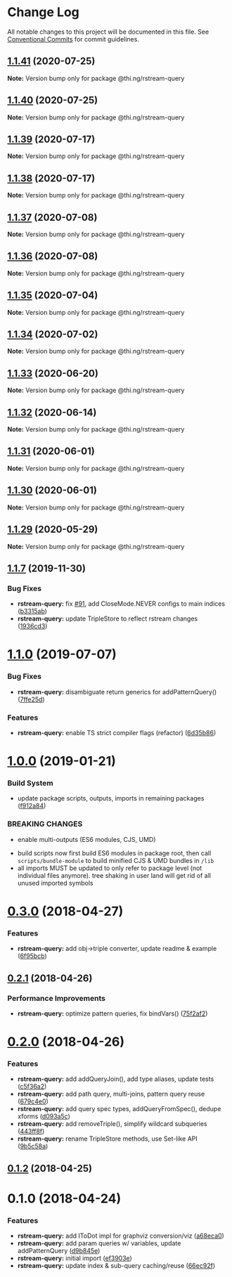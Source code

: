 # Change Log

All notable changes to this project will be documented in this file.
See [Conventional Commits](https://conventionalcommits.org) for commit guidelines.

## [1.1.41](https://github.com/thi-ng/umbrella/compare/@thi.ng/rstream-query@1.1.40...@thi.ng/rstream-query@1.1.41) (2020-07-25)

**Note:** Version bump only for package @thi.ng/rstream-query





## [1.1.40](https://github.com/thi-ng/umbrella/compare/@thi.ng/rstream-query@1.1.39...@thi.ng/rstream-query@1.1.40) (2020-07-25)

**Note:** Version bump only for package @thi.ng/rstream-query





## [1.1.39](https://github.com/thi-ng/umbrella/compare/@thi.ng/rstream-query@1.1.38...@thi.ng/rstream-query@1.1.39) (2020-07-17)

**Note:** Version bump only for package @thi.ng/rstream-query





## [1.1.38](https://github.com/thi-ng/umbrella/compare/@thi.ng/rstream-query@1.1.37...@thi.ng/rstream-query@1.1.38) (2020-07-17)

**Note:** Version bump only for package @thi.ng/rstream-query





## [1.1.37](https://github.com/thi-ng/umbrella/compare/@thi.ng/rstream-query@1.1.36...@thi.ng/rstream-query@1.1.37) (2020-07-08)

**Note:** Version bump only for package @thi.ng/rstream-query





## [1.1.36](https://github.com/thi-ng/umbrella/compare/@thi.ng/rstream-query@1.1.35...@thi.ng/rstream-query@1.1.36) (2020-07-08)

**Note:** Version bump only for package @thi.ng/rstream-query





## [1.1.35](https://github.com/thi-ng/umbrella/compare/@thi.ng/rstream-query@1.1.34...@thi.ng/rstream-query@1.1.35) (2020-07-04)

**Note:** Version bump only for package @thi.ng/rstream-query





## [1.1.34](https://github.com/thi-ng/umbrella/compare/@thi.ng/rstream-query@1.1.33...@thi.ng/rstream-query@1.1.34) (2020-07-02)

**Note:** Version bump only for package @thi.ng/rstream-query





## [1.1.33](https://github.com/thi-ng/umbrella/compare/@thi.ng/rstream-query@1.1.32...@thi.ng/rstream-query@1.1.33) (2020-06-20)

**Note:** Version bump only for package @thi.ng/rstream-query





## [1.1.32](https://github.com/thi-ng/umbrella/compare/@thi.ng/rstream-query@1.1.31...@thi.ng/rstream-query@1.1.32) (2020-06-14)

**Note:** Version bump only for package @thi.ng/rstream-query





## [1.1.31](https://github.com/thi-ng/umbrella/compare/@thi.ng/rstream-query@1.1.30...@thi.ng/rstream-query@1.1.31) (2020-06-01)

**Note:** Version bump only for package @thi.ng/rstream-query





## [1.1.30](https://github.com/thi-ng/umbrella/compare/@thi.ng/rstream-query@1.1.29...@thi.ng/rstream-query@1.1.30) (2020-06-01)

**Note:** Version bump only for package @thi.ng/rstream-query





## [1.1.29](https://github.com/thi-ng/umbrella/compare/@thi.ng/rstream-query@1.1.28...@thi.ng/rstream-query@1.1.29) (2020-05-29)

**Note:** Version bump only for package @thi.ng/rstream-query





## [1.1.7](https://github.com/thi-ng/umbrella/compare/@thi.ng/rstream-query@1.1.6...@thi.ng/rstream-query@1.1.7) (2019-11-30)

### Bug Fixes

* **rstream-query:** fix [#91](https://github.com/thi-ng/umbrella/issues/91), add CloseMode.NEVER configs to main indices ([b3315ab](https://github.com/thi-ng/umbrella/commit/b3315ab39c53b6d6cad065062c4114a6159b9a8e))
* **rstream-query:** update TripleStore to reflect rstream changes ([1936cd3](https://github.com/thi-ng/umbrella/commit/1936cd3b24dee7a97bfa8f5863dc933ca3267ad9))

# [1.1.0](https://github.com/thi-ng/umbrella/compare/@thi.ng/rstream-query@1.0.26...@thi.ng/rstream-query@1.1.0) (2019-07-07)

### Bug Fixes

* **rstream-query:** disambiguate return generics for addPatternQuery() ([7ffe25d](https://github.com/thi-ng/umbrella/commit/7ffe25d))

### Features

* **rstream-query:** enable TS strict compiler flags (refactor) ([6d35b86](https://github.com/thi-ng/umbrella/commit/6d35b86))

# [1.0.0](https://github.com/thi-ng/umbrella/compare/@thi.ng/rstream-query@0.3.63...@thi.ng/rstream-query@1.0.0) (2019-01-21)

### Build System

* update package scripts, outputs, imports in remaining packages ([f912a84](https://github.com/thi-ng/umbrella/commit/f912a84))

### BREAKING CHANGES

* enable multi-outputs (ES6 modules, CJS, UMD)

- build scripts now first build ES6 modules in package root, then call
  `scripts/bundle-module` to build minified CJS & UMD bundles in `/lib`
- all imports MUST be updated to only refer to package level
  (not individual files anymore). tree shaking in user land will get rid of
  all unused imported symbols

<a name="0.3.0"></a>
# [0.3.0](https://github.com/thi-ng/umbrella/compare/@thi.ng/rstream-query@0.2.2...@thi.ng/rstream-query@0.3.0) (2018-04-27)

### Features

* **rstream-query:** add obj->triple converter, update readme & example ([6f95bcb](https://github.com/thi-ng/umbrella/commit/6f95bcb))

<a name="0.2.1"></a>
## [0.2.1](https://github.com/thi-ng/umbrella/compare/@thi.ng/rstream-query@0.2.0...@thi.ng/rstream-query@0.2.1) (2018-04-26)

### Performance Improvements

* **rstream-query:** optimize pattern queries, fix bindVars() ([75f2af2](https://github.com/thi-ng/umbrella/commit/75f2af2))

<a name="0.2.0"></a>
# [0.2.0](https://github.com/thi-ng/umbrella/compare/@thi.ng/rstream-query@0.1.2...@thi.ng/rstream-query@0.2.0) (2018-04-26)

### Features

* **rstream-query:** add addQueryJoin(), add type aliases, update tests ([c5f36a2](https://github.com/thi-ng/umbrella/commit/c5f36a2))
* **rstream-query:** add path query, multi-joins, pattern query reuse ([679c4e0](https://github.com/thi-ng/umbrella/commit/679c4e0))
* **rstream-query:** add query spec types, addQueryFromSpec(), dedupe xforms ([d093a5c](https://github.com/thi-ng/umbrella/commit/d093a5c))
* **rstream-query:** add removeTriple(), simplify wildcard subqueries ([443ff8f](https://github.com/thi-ng/umbrella/commit/443ff8f))
* **rstream-query:** rename TripleStore methods, use Set-like API ([9b5c58a](https://github.com/thi-ng/umbrella/commit/9b5c58a))

<a name="0.1.2"></a>
## [0.1.2](https://github.com/thi-ng/umbrella/compare/@thi.ng/rstream-query@0.1.1...@thi.ng/rstream-query@0.1.2) (2018-04-25)

<a name="0.1.0"></a>
# 0.1.0 (2018-04-24)

### Features

* **rstream-query:** add IToDot impl for graphviz conversion/viz ([a68eca0](https://github.com/thi-ng/umbrella/commit/a68eca0))
* **rstream-query:** add param queries w/ variables, update addPatternQuery ([d9b845e](https://github.com/thi-ng/umbrella/commit/d9b845e))
* **rstream-query:** initial import ([ef3903e](https://github.com/thi-ng/umbrella/commit/ef3903e))
* **rstream-query:** update index & sub-query caching/reuse ([66ec92f](https://github.com/thi-ng/umbrella/commit/66ec92f))
